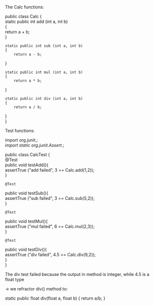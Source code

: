 The Calc functions:
  
public class Calc {  
    static public int add (int a, int b)  
    {  
        return a + b;  
  }  
  
    static public int sub (int a, int b)  
    {  
        return a - b;  
  }  
  
    static public int mul (int a, int b)  
    {  
        return a * b;  
  }  
  
    static public int div (int a, int b)  
    {  
        return a / b;  
  }  
}

Test functions: 

import org.junit.*;  
import static org.junit.Assert.*;  
  
  
public class CalcTest {  
    @Test  
  public void testAdd(){  
        assertTrue ("add failed", 3 == Calc.add(1,2));  
  }  
  
    @Test  
  public void testSub(){  
        assertTrue ("sub failed", 3 == Calc.sub(5,2));  
  }  
  
    @Test  
  public void testMul(){  
        assertTrue ("mul failed", 6 == Calc.mul(2,3));  
  }  
  
    @Test  
  public void testDiv(){  
        assertTrue ("div failed", 4.5 == Calc.div(9,2));  
  }  
}

The div test failed because the output in method is integer, while 4.5 is a float type

-> we refractor div() method to:

static public float div(float a, float b)
{
	return a/b;
}
